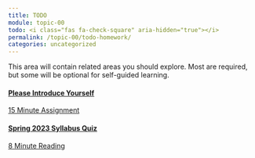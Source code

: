 ```yaml
---
title: TODO
module: topic-00
todo: <i class="fas fa-check-square" aria-hidden="true"></i>
permalink: /topic-00/todo-homework/
categories: uncategorized
---
```


This area will contain related areas you should explore. Most are required, but some will be optional for self-guided learning.

<div class="row text-center">
  <div class="col-lg-4">
    <div class="bs-component">
      <div class="list-group">
        <a href="https://moodle.umt.edu/mod/quiz/view.php?id=2438345](https://moodle.umt.edu/mod/hsuforum/view.php?id=2401177" target="_blank" class="introduce yourself hw-item">
          <i class="icon-hw fas fa-copy" aria-hidden="true"></i>
          <h4 class="list-group-item-heading">Please Introduce Yourself</h4>
          <div class="divider-hw"></div>
          <p class="list-group-item-text"><i class="far fa-clock" aria-hidden="true"></i> 15 Minute Assignment</p>
        </a>
      </div>
      <div class="list-group">
        <a href="https://moodle.umt.edu/mod/quiz/view.php?id=2438345" target="_blank" class="syllabus quiz hw-item">
          <i class="icon-hw fas fa-copy" aria-hidden="true"></i>
          <h4 class="list-group-item-heading">Spring 2023 Syllabus Quiz</h4>
          <div class="divider-hw"></div>
          <p class="list-group-item-text"><i class="far fa-clock" aria-hidden="true"></i> 8 Minute Reading</p>
        </a>
      </div>
    </div>
  </div>
</div>
